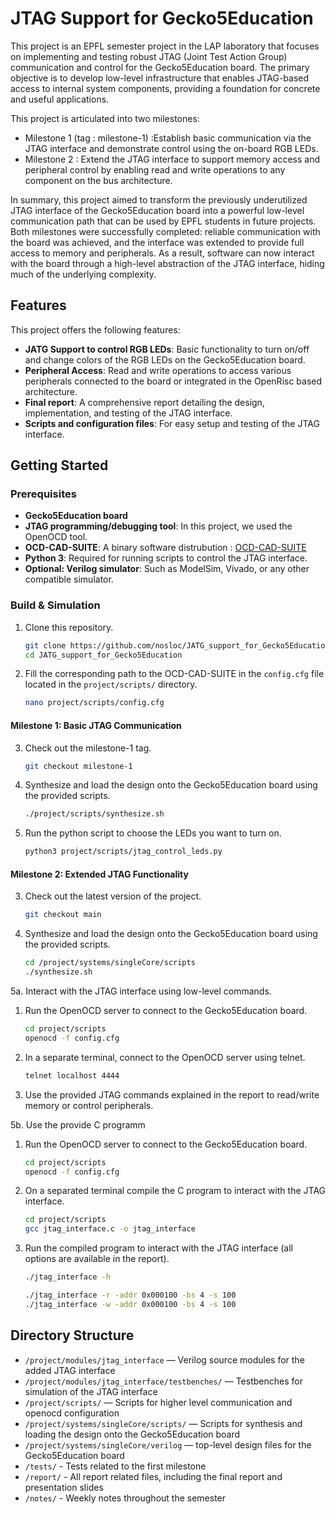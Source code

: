 # JTAG Support for Gecko5Education

This project is an EPFL semester project in the LAP laboratory that focuses on implementing and testing robust JTAG (Joint Test Action Group) communication and control for the Gecko5Education board.
The primary objective is to develop low-level infrastructure that enables JTAG-based access to internal system components, providing a foundation for concrete and useful applications.

This project is articulated into two milestones: 

- Milestone 1 (tag : milestone-1) :Establish basic communication via the JTAG interface and demonstrate control using the on-board RGB LEDs.
- Milestone 2 : Extend the JTAG interface to support memory access and peripheral control by enabling read and write operations to any component on the bus architecture.

In summary, this project aimed to transform the previously underutilized JTAG interface of the Gecko5Education board into a powerful low-level communication path 
that can be used by EPFL students in future projects.
Both milestones were successfully completed: reliable communication with the board was achieved, 
and the interface was extended to provide full access to memory and peripherals.
As a result, software can now interact with the board through a high-level abstraction of the JTAG interface, 
hiding much of the underlying complexity.

## Features

This project offers the following features:

- **JATG Support to control RGB LEDs**: Basic functionality to turn on/off and change colors of the RGB LEDs on the Gecko5Education board.
- **Peripheral Access**: Read and write operations to access various peripherals connected to the board or integrated in the OpenRisc based architecture.
- **Final report**: A comprehensive report detailing the design, implementation, and testing of the JTAG interface.
- **Scripts and configuration files**: For easy setup and testing of the JTAG interface.

## Getting Started

### Prerequisites

- **Gecko5Education board**
- **JTAG programming/debugging tool**: In this project, we used the OpenOCD tool.
- **OCD-CAD-SUITE**: A binary software distrubution : [OCD-CAD-SUITE](https://github.com/YosysHQ/oss-cad-suite-build)
- **Python 3**: Required for running scripts to control the JTAG interface.
- **Optional: Verilog simulator**: Such as ModelSim, Vivado, or any other compatible simulator.

### Build & Simulation

1. Clone this repository.

    ```bash
    git clone https://github.com/nosloc/JATG_support_for_Gecko5Education
    cd JATG_support_for_Gecko5Education
    ```
2. Fill the corresponding path to the OCD-CAD-SUITE in the `config.cfg` file located in the `project/scripts/` directory.

    ```bash
    nano project/scripts/config.cfg
    ```

#### Milestone 1: Basic JTAG Communication

3. Check out the milestone-1 tag.

    ```bash
    git checkout milestone-1
    ```

4. Synthesize and load the design onto the Gecko5Education board using the provided scripts.

    ```bash
    ./project/scripts/synthesize.sh
    ```

5. Run the python script to choose the LEDs you want to turn on.

    ```bash
    python3 project/scripts/jtag_control_leds.py
    ```

#### Milestone 2: Extended JTAG Functionality

3. Check out the latest version of the project.

    ```bash
    git checkout main
    ```

4. Synthesize and load the design onto the Gecko5Education board using the provided scripts.

    ```bash
    cd /project/systems/singleCore/scripts
    ./synthesize.sh
    ```

5a. Interact with the JTAG interface using low-level commands.
1. Run the OpenOCD server to connect to the Gecko5Education board.

    ```bash
    cd project/scripts
    openocd -f config.cfg
    ```
2. In a separate terminal, connect to the OpenOCD server using telnet.

    ```bash
    telnet localhost 4444
    ```
3. Use the provided JTAG commands explained in the report to read/write memory or control peripherals.

5b. Use the provide C programm

1. Run the OpenOCD server to connect to the Gecko5Education board.

    ```bash
    cd project/scripts
    openocd -f config.cfg
    ```

2. On a separated terminal compile the C program to interact with the JTAG interface.

    ```bash
    cd project/scripts
    gcc jtag_interface.c -o jtag_interface
    ```

2. Run the compiled program to interact with the JTAG interface (all options are available in the report).

    ```bash
    ./jtag_interface -h
    ```

    ```bash
    ./jtag_interface -r -addr 0x000100 -bs 4 -s 100
    ./jtag_interface -w -addr 0x000100 -bs 4 -s 100
    ```

## Directory Structure

- `/project/modules/jtag_interface` — Verilog source modules for the added JTAG interface
- `/project/modules/jtag_interface/testbenches/` — Testbenches for simulation of the JTAG interface
- `/project/scripts/` — Scripts for higher level communication and openocd configuration
- `/project/systems/singleCore/scripts/` — Scripts for synthesis and loading the design onto the Gecko5Education board
- `/project/systems/singleCore/verilog` — top-level design files for the Gecko5Education board
- `/tests/` - Tests related to the first milestone
- `/report/` - All report related files, including the final report and presentation slides
- `/notes/` - Weekly notes throughout the semester
